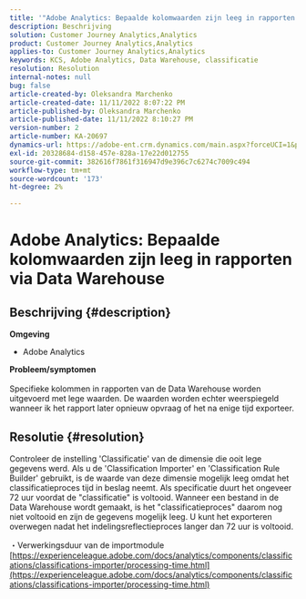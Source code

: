 ```yaml
---
title: '"Adobe Analytics: Bepaalde kolomwaarden zijn leeg in rapporten via Data Warehouse'''
description: Beschrijving
solution: Customer Journey Analytics,Analytics
product: Customer Journey Analytics,Analytics
applies-to: Customer Journey Analytics,Analytics
keywords: KCS, Adobe Analytics, Data Warehouse, classificatie
resolution: Resolution
internal-notes: null
bug: false
article-created-by: Oleksandra Marchenko
article-created-date: 11/11/2022 8:07:22 PM
article-published-by: Oleksandra Marchenko
article-published-date: 11/11/2022 8:10:27 PM
version-number: 2
article-number: KA-20697
dynamics-url: https://adobe-ent.crm.dynamics.com/main.aspx?forceUCI=1&pagetype=entityrecord&etn=knowledgearticle&id=5c36da70-fc61-ed11-9561-6045bd006b25
exl-id: 20328684-d158-457e-828a-17e22d012755
source-git-commit: 382616f7861f316947d9e396c7c6274c7009c494
workflow-type: tm+mt
source-wordcount: '173'
ht-degree: 2%

---
```


# Adobe Analytics: Bepaalde kolomwaarden zijn leeg in rapporten via Data Warehouse

## Beschrijving {#description}

<b>Omgeving</b>
- Adobe Analytics

<b>Probleem/symptomen</b><br> <br>Specifieke kolommen in rapporten van de Data Warehouse worden uitgevoerd met lege waarden. De waarden worden echter weerspiegeld wanneer ik het rapport later opnieuw opvraag of het na enige tijd exporteer.

## Resolutie {#resolution}


Controleer de instelling &#39;Classificatie&#39; van de dimensie die ooit lege gegevens werd. Als u de &#39;Classification Importer&#39; en &#39;Classification Rule Builder&#39; gebruikt, is de waarde van deze dimensie mogelijk leeg omdat het classificatieproces tijd in beslag neemt. Als specificatie duurt het ongeveer 72 uur voordat de &quot;classificatie&quot; is voltooid. Wanneer een bestand in de Data Warehouse wordt gemaakt, is het &quot;classificatieproces&quot; daarom nog niet voltooid en zijn de gegevens mogelijk leeg. U kunt het exporteren overwegen nadat het indelingsreflectieproces langer dan 72 uur is voltooid.

・Verwerkingsduur van de importmodule
[https://experienceleague.adobe.com/docs/analytics/components/classifications/classifications-importer/processing-time.html](https://experienceleague.adobe.com/docs/analytics/components/classifications/classifications-importer/processing-time.html)
